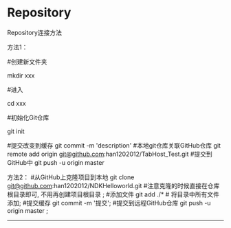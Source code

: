 # Repository
Repository连接方法


方法1：  

#创建新文件夹  

mkdir xxx  

#进入  

cd xxx  

#初始化Git仓库   

git init  

#提交改变到缓存
git commit -m 'description'
#本地git仓库关联GitHub仓库 
git remote add origin git@github.com:han1202012/TabHost_Test.git
#提交到GitHub中 
git push -u origin master

方法2：
#从GitHub上克隆项目到本地 
git clone git@github.com:han1202012/NDKHelloworld.git #注意克隆的时候直接在仓库根目录即可, 不用再创建项目根目录 ;
#添加文件 
git add ./*  # 将目录中所有文件添加;
#提交缓存 
git commit -m '提交';
#提交到远程GitHub仓库 
git push -u origin master ;

---------------------
